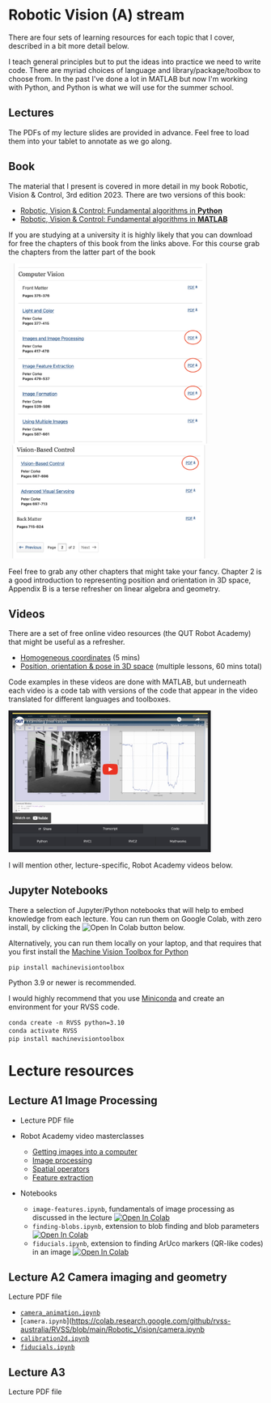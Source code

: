 # Robotic Vision (A) stream

There are four sets of learning resources for each topic that I cover, described in a bit more detail below.

I teach general principles but to put the ideas into practice we need to write code.  There are myriad choices of language
and library/package/toolbox to choose from.  In the past I've done a lot in MATLAB but now I'm working with Python, and Python is
what we will use for the summer school.

## Lectures

The PDFs of my lecture slides are provided in advance.  Feel free to load them into your tablet to annotate as we go along.


## Book

The material that I present is covered in more detail in my book Robotic, Vision & Control, 3rd edition 2023.  There are two versions of this book:

* [Robotic, Vision & Control: Fundamental algorithms in **Python**](https://link.springer.com/book/10.1007/978-3-031-06469-2)
* [Robotic, Vision & Control: Fundamental algorithms in **MATLAB**](https://link.springer.com/book/10.1007/978-3-031-07262-8)

If you are studying at a university it is highly likely that you can download for free the chapters of this book from the links above.
For this course grab the chapters from the latter part of the book

<img src="readme-pix/download1.png" alt="download vision chapters" width="400" />
<img src="readme-pix/download2.png" alt="download visual motion chapters" width="400" />


Feel free to grab any other chapters that might take your fancy.  Chapter 2 is a good introduction to representing position
and orientation in 3D space, Appendix B is a terse refresher on linear algebra and geometry.


## Videos

There are a set of free online video resources (the QUT Robot Academy) that might be useful as a refresher.  

* [Homogeneous coordinates](https://robotacademy.net.au/lesson/homogeneous-coordinates-recap/) (5 mins)
* [Position, orientation & pose in 3D space](https://robotacademy.net.au/masterclass/3d-geometry/) (multiple lessons, 60 mins total)

Code examples in these videos are done with MATLAB, but underneath each video is a code tab with versions of the code that appear in the video
translated for different languages and toolboxes.

<img src="readme-pix/academy.png" alt="language options for Robot Academy videos" width="400" />

I will mention other, lecture-specific, Robot Academy videos below.


## Jupyter Notebooks

There a selection of Jupyter/Python notebooks that will help to embed knowledge from each lecture.  You can run them on Google Colab, with zero install, by
clicking the <img src="https://colab.research.google.com/assets/colab-badge.svg" alt="Open In Colab"/> button below.  

Alternatively, you can run them locally on your laptop, and that requires that you first install the [Machine Vision Toolbox for Python](https://github.com/petercorke/machinevision-toolbox-python)
```
pip install machinevisiontoolbox
```
Python 3.9 or newer is recommended.

I would highly recommend that you use [Miniconda](https://docs.conda.io/projects/miniconda/en/latest) and create an environment for your RVSS code.
```
conda create -n RVSS python=3.10
conda activate RVSS
pip install machinevisiontoolbox
```

# Lecture resources

## Lecture A1 Image Processing

* Lecture PDF file

* Robot Academy video masterclasses
  * [Getting images into a computer](https://robotacademy.net.au/masterclass/getting-images-into-a-computer/)
  * [Image processing](https://robotacademy.net.au/masterclass/image-processing/)
  * [Spatial operators](https://robotacademy.net.au/masterclass/spatial-operators/)
  * [Feature extraction](https://robotacademy.net.au/masterclass/feature-extraction/)

* Notebooks

  * `image-features.ipynb`, fundamentals of image processing as discussed in the lecture <a href="https://colab.research.google.com/github/rvss-australia/RVSS/blob/main/Robotic_Vision/image-processing.ipynb" target="_parent"><img src="https://colab.research.google.com/assets/colab-badge.svg" alt="Open In Colab"/></a>
  * `finding-blobs.ipynb`, extension to blob finding and blob parameters <a href="https://colab.research.google.com/github/rvss-australia/RVSS/blob/main/Robotic_Vision/finding-blobs.ipynb" target="_parent"><img src="https://colab.research.google.com/assets/colab-badge.svg" alt="Open In Colab"/></a>
  * `fiducials.ipynb`, extension to finding ArUco markers (QR-like codes) in an image <a href="https://colab.research.google.com/github/rvss-australia/RVSS/blob/main/Robotic_Vision/image-features.ipynb" target="_parent"><img src="https://colab.research.google.com/assets/colab-badge.svg" alt="Open In Colab"/></a>

## Lecture A2  Camera imaging and geometry

Lecture PDF file

* [`camera_animation.ipynb`](https://colab.research.google.com/github/rvss-australia/RVSS/blob/main/Robotic_Vision/camera_animation.ipynb)
* [`camera.ipynb`](https://colab.research.google.com/github/rvss-australia/RVSS/blob/main/Robotic_Vision/camera.ipynb
* [`calibration2d.ipynb`](https://colab.research.google.com/github/rvss-australia/RVSS/blob/main/Robotic_Vision/calibration2d.ipynb)
* [`fiducials.ipynb`](https://colab.research.google.com/github/rvss-australia/RVSS/blob/main/Robotic_Vision/fiducials.ipynb)

## Lecture A3

Lecture PDF file